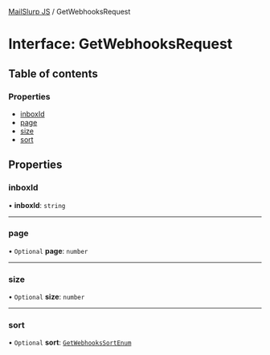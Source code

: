[MailSlurp JS](../README.md) / GetWebhooksRequest

# Interface: GetWebhooksRequest

## Table of contents

### Properties

- [inboxId](GetWebhooksRequest.md#inboxid)
- [page](GetWebhooksRequest.md#page)
- [size](GetWebhooksRequest.md#size)
- [sort](GetWebhooksRequest.md#sort)

## Properties

### inboxId

• **inboxId**: `string`

___

### page

• `Optional` **page**: `number`

___

### size

• `Optional` **size**: `number`

___

### sort

• `Optional` **sort**: [`GetWebhooksSortEnum`](../enums/GetWebhooksSortEnum.md)
